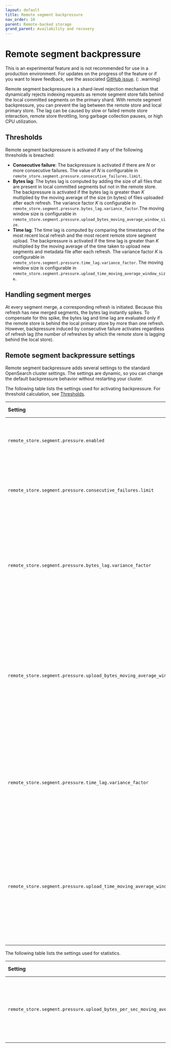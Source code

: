 ```yaml
---
layout: default
title: Remote segment backpressure
nav_order: 10
parent: Remote-backed storage
grand_parent: Availability and recovery
---
```


# Remote segment backpressure

This is an experimental feature and is not recommended for use in a production environment. For updates on the progress of the feature or if you want to leave feedback, see the associated [GitHub issue](https://github.com/opensearch-project/OpenSearch/issues/1968).
{: .warning}

Remote segment backpressure is a shard-level rejection mechanism that dynamically rejects indexing requests as remote segment store falls behind the local committed segments on the primary shard. With remote segment backpressure, you can prevent the lag between the remote store and local primary store. The lag can be caused by slow or failed remote store interaction, remote store throttling, long garbage collection pauses, or high CPU utilization.

## Thresholds

Remote segment backpressure is activated if any of the following thresholds is breached:

- **Consecutive failure**: The backpressure is activated if there are _N_ or more consecutive failures. The value of _N_ is configurable in `remote_store.segment.pressure.consecutive_failures.limit`.
- **Bytes lag**:  The bytes lag is computed by adding the size of all files that are present in local committed segments but not in the remote store. The backpressure is activated if the bytes lag is greater than _K_ multiplied by the moving average of the size (in bytes) of files uploaded after each refresh. The variance factor _K_ is configurable in `remote_store.segment.pressure.bytes_lag.variance_factor`.The moving window size is configurable in `remote_store.segment.pressure.upload_bytes_moving_average_window_size`.  
- **Time lag**: The time lag is computed by comparing the timestamps of the most recent local refresh and the most recent remote store segment upload. The backpressure is activated if the time lag is greater than _K_ multiplied by the moving average of the time taken to upload new segments and metadata file after each refresh. The variance factor _K_ is configurable in `remote_store.segment.pressure.time_lag.variance_factor`. The moving window size is configurable in `remote_store.segment.pressure.upload_time_moving_average_window_size`.  

## Handling segment merges 

At every segment merge, a corresponding refresh is initiated. Because this refresh has new merged segments, the bytes lag instantly spikes. To compensate for this spike, the bytes lag and time lag are evaluated only if the remote store is behind the local primary store by more than one refresh. However, backpressure induced by consecutive failure activates regardless of refresh lag (the number of refreshes by which the remote store is lagging behind the local store).

## Remote segment backpressure settings

Remote segment backpressure adds several settings to the standard OpenSearch cluster settings. The settings are dynamic, so you can change the default backpressure behavior without restarting your cluster. 

The following table lists the settings used for activating backpressure. For threshold calculation, see [Thresholds](#thresholds).

|Setting	|Data type	|Description	|
|:---	|:---	|:---	|
|`remote_store.segment.pressure.enabled`	|Boolean	| If `true`, enables remote segment backpressure. Default is `false`. |
|`remote_store.segment.pressure.consecutive_failures.limit`	|Integer |The minimum consecutive failure count for activating remote segment backpressure. Default is `5`.	|
|`remote_store.segment.pressure.bytes_lag.variance_factor`	|Float | The variance factor that is used together with the moving average to calculate the dynamic bytes lag threshold for activating remote segment backpressure. Default is `10`.	|
|`remote_store.segment.pressure.upload_bytes_moving_average_window_size`	|Integer	|The moving average window size that is used to calculate the dynamic bytes lag threshold for activating remote segment backpressure. The moving average is also exposed through the [Remote Store Stats API]({{site.url}}{{site.baseurl}}/tuning-your-cluster/availability-and-recovery/remote-store/remote-store-stats-api/). Default is `20`.	|
|`remote_store.segment.pressure.time_lag.variance_factor`	|Float 	|The variance factor that is used together with the moving average to calculate the dynamic time lag threshold for activating remote segment backpressure. Default is `10`.	|
|`remote_store.segment.pressure.upload_time_moving_average_window_size`	|Integer	|The moving average window size that is used to calculate the dynamic time lag threshold for activating remote segment backpressure. The moving average is also exposed through the [Remote Store Stats API]({{site.url}}{{site.baseurl}}/tuning-your-cluster/availability-and-recovery/remote-store/remote-store-stats-api/).	Default is `20`.|

The following table lists the settings used for statistics.

|Setting	|Data type	|Description	|
|:---	|:---	|:---	|
|`remote_store.segment.pressure.upload_bytes_per_sec_moving_average_window_size`	|Integer |The moving average window size, which is exposed through [Remote Store Stats API]({{site.url}}{{site.baseurl}}/tuning-your-cluster/availability-and-recovery/remote-store/remote-store-stats-api/).	Default is `20`.|

